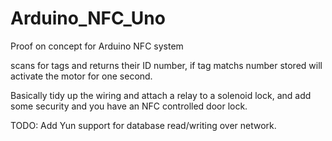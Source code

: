 # Arduino_NFC_Uno
Proof on concept for Arduino NFC system

scans for tags and returns their ID number, if tag matchs number stored will activate the motor for one second.

Basically tidy up the wiring and attach a relay to a solenoid lock, and add some security and you have an NFC controlled door lock.

TODO: Add Yun support for database read/writing over network.
